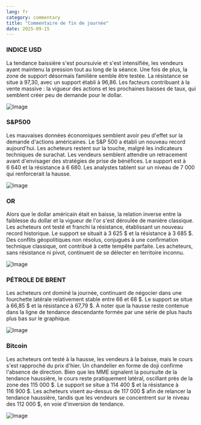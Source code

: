 ```yaml
---
lang: fr
category: commentary
title: "Commentaire de fin de journée"
date: 2025-09-15
---
```


### INDICE USD

La tendance baissière s'est poursuivie et s'est intensifiée, les vendeurs ayant maintenu la pression tout au long de la séance. Une fois de plus, la zone de support désormais familière semble être testée. La résistance se situe à 97,30, avec un support établi à 96,86. Les facteurs contribuant à la vente massive : la vigueur des actions et les prochaines baisses de taux, qui semblent créer peu de demande pour le dollar.

![Image](https://markleighedu.github.io/img/Sep-2025/15-Sep-2025/usdindex.jpg)

### S&P500

Les mauvaises données économiques semblent avoir peu d'effet sur la demande d'actions américaines. Le S&P 500 a établi un nouveau record aujourd'hui. Les acheteurs restent sur la touche, malgré les indicateurs techniques de surachat. Les vendeurs semblent attendre un retracement avant d'envisager des stratégies de prise de bénéfices. Le support est à 6 640 et la résistance à 6 680. Les analystes tablent sur un niveau de 7 000 qui renforcerait la hausse.

![Image](https://markleighedu.github.io/img/Sep-2025/15-Sep-2025/sp500.jpg)

### OR

Alors que le dollar américain était en baisse, la relation inverse entre la faiblesse du dollar et la vigueur de l'or s'est déroulée de manière classique. Les acheteurs ont testé et franchi la résistance, établissant un nouveau record historique. Le support se situait à 3 625 $ et la résistance à 3 685 $. Des conflits géopolitiques non résolus, conjugués à une confirmation technique classique, ont contribué à cette tempête parfaite. Les acheteurs, sans résistance ni pivot, continuent de se délecter en territoire inconnu.

![Image](https://markleighedu.github.io/img/Sep-2025/15-Sep-2025/gold.jpg)

### PÉTROLE DE BRENT

Les acheteurs ont dominé la journée, continuant de négocier dans une fourchette latérale relativement stable entre 66 et 68 $. Le support se situe à 66,85 $ et la résistance à 67,79 $. À noter que la hausse reste contenue dans la ligne de tendance descendante formée par une série de plus hauts plus bas sur le graphique.

![Image](https://markleighedu.github.io/img/Sep-2025/15-Sep-2025/brentoil.jpg)

### Bitcoin

Les acheteurs ont testé à la hausse, les vendeurs à la baisse, mais le cours s'est rapproché du prix d'hier. Un chandelier en forme de doji confirme l'absence de direction. Bien que les MME signalent la poursuite de la tendance haussière, le cours reste pratiquement latéral, oscillant près de la zone des 115 000 $. Le support se situe à 114 400 $ et la résistance à 116 900 $. Les acheteurs visent au-dessus de 117 000 $ afin de relancer la tendance haussière, tandis que les vendeurs se concentrent sur le niveau des 112 000 $, en voie d'inversion de tendance.

![Image](https://markleighedu.github.io/img/Sep-2025/15-Sep-2025/bitcoin.jpg)

